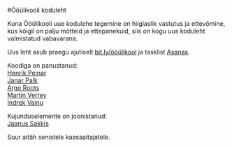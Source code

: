 #Ööülikooli koduleht

Kuna Ööülikooli uue kodulehe tegemine on hiiglaslik vastutus ja ettevõmine, kus kõigil on palju mõtteid ja ettepanekuid, siis on kogu uus koduleht valmistatud vabavarana. 

Uus leht asub praegu ajutiselt [bit.ly/ööülikool](https://bit.ly/ööülikool) ja tasklist [Asanas](https://app.asana.com/-/share?s=10785425898623-noQyCHZmysFZT1WdYoohcaC9wAGJcJdreGpyVB4lHZr-1888846333398).

Koodiga on panustanud:  
[Henrik Peinar](https://github.com/hpeinar)  
[Janar Palk](https://github.com/chanar)  
[Argo Roots](https://github.com/argoroots)  
[Martin Verrev](https://github.com/martinve)  
[Indrek Vainu](https://github.com/vainu)

Kujunduselemente on joonistanud:   
[Jaanus Sakkis](https://et.wikipedia.org/wiki/Jaanus_Sakkis)

Suur aitäh senistele kaasaaitajatele.
